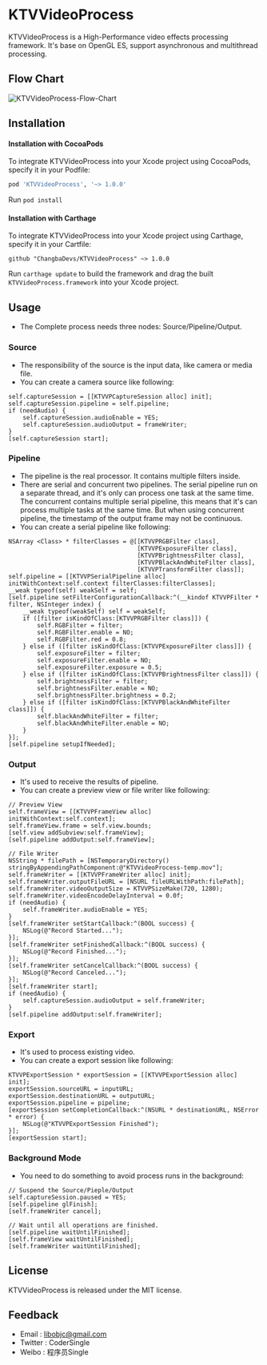 # KTVVideoProcess

KTVVideoProcess is a High-Performance video effects processing framework. It's base on OpenGL ES, support asynchronous and multithread processing.


## Flow Chart

![KTVVideoProcess-Flow-Chart](http://oxl6mxy2t.bkt.clouddn.com/changba/KTVVideoProcess-flow-chart.jpg)


## Installation

#### Installation with CocoaPods

To integrate KTVVideoProcess into your Xcode project using CocoaPods, specify it in your Podfile:

```ruby
pod 'KTVVideoProcess', '~> 1.0.0'
```

Run `pod install`

#### Installation with Carthage

To integrate KTVVideoProcess into your Xcode project using Carthage, specify it in your Cartfile:

```ogdl
github "ChangbaDevs/KTVVideoProcess" ~> 1.0.0
```

Run `carthage update` to build the framework and drag the built `KTVVideoProcess.framework` into your Xcode project.


## Usage

- The Complete process needs three nodes: Source/Pipeline/Output.

### Source

- The responsibility of the source is the input data, like camera or media file.
- You can create a camera source like following:

```objc
self.captureSession = [[KTVVPCaptureSession alloc] init];
self.captureSession.pipeline = self.pipeline;
if (needAudio) {
    self.captureSession.audioEnable = YES;
    self.captureSession.audioOutput = frameWriter;
}
[self.captureSession start];
```

### Pipeline

- The pipeline is the real processor. It contains multiple filters inside.
- There are serial and concurrent two pipelines. The serial pipeline run on a separate thread, and it's only can process one task at the same time. The concurrent contains multiple serial pipeline, this means that it's can process multiple tasks at the same time. But when using concurrent pipeline, the timestamp of the output frame may not be continuous.
- You can create a serial pipeline like following:

```objc
NSArray <Class> * filterClasses = @[[KTVVPRGBFilter class],
                                    [KTVVPExposureFilter class],
                                    [KTVVPBrightnessFilter class],
                                    [KTVVPBlackAndWhiteFilter class],
                                    [KTVVPTransformFilter class]];
self.pipeline = [[KTVVPSerialPipeline alloc] initWithContext:self.context filterClasses:filterClasses];
__weak typeof(self) weakSelf = self;
[self.pipeline setFilterConfigurationCallback:^(__kindof KTVVPFilter * filter, NSInteger index) {
    __weak typeof(weakSelf) self = weakSelf;
    if ([filter isKindOfClass:[KTVVPRGBFilter class]]) {
        self.RGBFilter = filter;
        self.RGBFilter.enable = NO;
        self.RGBFilter.red = 0.8;
    } else if ([filter isKindOfClass:[KTVVPExposureFilter class]]) {
        self.exposureFilter = filter;
        self.exposureFilter.enable = NO;
        self.exposureFilter.exposure = 0.5;
    } else if ([filter isKindOfClass:[KTVVPBrightnessFilter class]]) {
        self.brightnessFilter = filter;
        self.brightnessFilter.enable = NO;
        self.brightnessFilter.brightness = 0.2;
    } else if ([filter isKindOfClass:[KTVVPBlackAndWhiteFilter class]]) {
        self.blackAndWhiteFilter = filter;
        self.blackAndWhiteFilter.enable = NO;
    }
}];
[self.pipeline setupIfNeeded];
```

### Output

- It's used to receive the results of pipeline.
- You can create a preview view or file writer like following:

```objc
// Preview View
self.frameView = [[KTVVPFrameView alloc] initWithContext:self.context];
self.frameView.frame = self.view.bounds;
[self.view addSubview:self.frameView];
[self.pipeline addOutput:self.frameView];

// File Writer
NSString * filePath = [NSTemporaryDirectory() stringByAppendingPathComponent:@"KTVVideoProcess-temp.mov"];
self.frameWriter = [[KTVVPFrameWriter alloc] init];
self.frameWriter.outputFileURL = [NSURL fileURLWithPath:filePath];
self.frameWriter.videoOutputSize = KTVVPSizeMake(720, 1280);
self.frameWriter.videoEncodeDelayInterval = 0.0f;
if (needAudio) {
    self.frameWriter.audioEnable = YES;
}
[self.frameWriter setStartCallback:^(BOOL success) {
    NSLog(@"Record Started...");
}];
[self.frameWriter setFinishedCallback:^(BOOL success) {
    NSLog(@"Record Finished...");
}];
[self.frameWriter setCancelCallback:^(BOOL success) {
    NSLog(@"Record Canceled...");
}];
[self.frameWriter start];
if (needAudio) {
    self.captureSession.audioOutput = self.frameWriter;
}
[self.pipeline addOutput:self.frameWriter];
```

### Export

- It's used to process existing video.
- You can create a export session like following:

```objc
KTVVPExportSession * exportSession = [[KTVVPExportSession alloc] init];
exportSession.sourceURL = inputURL;
exportSession.destinationURL = outputURL;
exportSession.pipeline = pipeline;
[exportSession setCompletionCallback:^(NSURL * destinationURL, NSError * error) {
    NSLog(@"KTVVPExportSession Finished");
}];
[exportSession start];
```

### Background Mode

- You need to do something to avoid process runs in the background:

```objc
// Suspend the Source/Pieple/Output
self.captureSession.paused = YES;
[self.pipeline glFinish];
[self.frameWriter cancel];

// Wait until all operations are finished.
[self.pipeline waitUntilFinished];
[self.frameView waitUntilFinished];
[self.frameWriter waitUntilFinished];
```

## License

KTVVideoProcess is released under the MIT license.

## Feedback

- Email : libobjc@gmail.com
- Twitter : CoderSingle
- Weibo : 程序员Single
